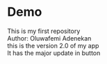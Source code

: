 # Demo
This is my first repository
<br>
Author: Oluwafemi Adenekan
<br>
this is the version 2.0 of my app
<br>
It has the major update in button
